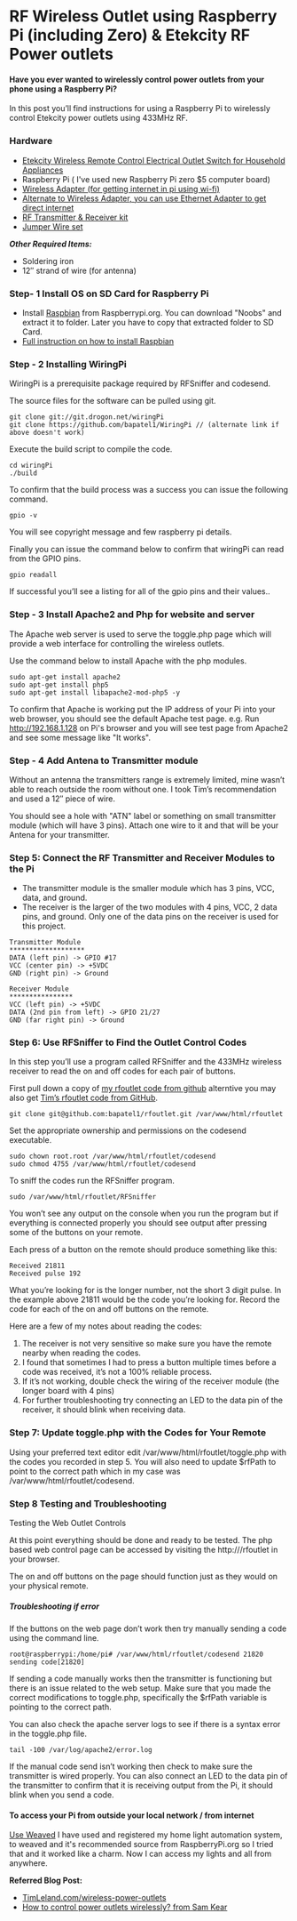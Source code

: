 # RF Wireless Outlet using Raspberry Pi (including Zero) & Etekcity RF Power outlets
#### Have you ever wanted to wirelessly control power outlets from your phone using a Raspberry Pi?
In this post you’ll find instructions for using a Raspberry Pi to wirelessly control Etekcity power outlets using 433MHz RF.

### Hardware
- [Etekcity Wireless Remote Control Electrical Outlet Switch for Household Appliances](http://www.amazon.com/Etekcity-Wireless-Electrical-Household-Appliances/dp/B00DQELHBS/ref=pd_sim_60_2?ie=UTF8&dpID=410-DyROwEL&dpSrc=sims&preST=_AC_UL160_SR160%2C160_&refRID=126QG4QF1ZY68K2YP2YB)
- Raspberry Pi ( I've used new Raspberry Pi zero $5 computer board)
- [Wireless Adapter (for getting internet in pi using wi-fi)](http://www.amazon.com/Edimax-EW-7811Un-150Mbps-Raspberry-Supports/dp/B003MTTJOY/ref=sr_1_4?s=electronics&ie=UTF8&qid=1452993716&sr=1-4&keywords=wireless+adapter)
- [Alternate to Wireless Adapter, you can use Ethernet Adapter to get direct internet](http://www.amazon.com/Plugable-Gigabit-Ethernet-Network-Adapter/dp/B00AQM8586/ref=sr_1_19?s=electronics&ie=UTF8&qid=1452993797&sr=1-19&keywords=USB+3.0+ethernet+adapter)
- [RF Transmitter & Receiver kit](http://www.amazon.com/SMAKN%C2%AE-433Mhz-Transmitter-Receiver-Arduino/dp/B00M2CUALS)
- [Jumper Wire set](http://www.amazon.com/Breadboard-Jumper-Wire-75pcs-pack/dp/B0040DEI9M)

***Other Required Items:***
- Soldering iron
- 12″ strand of wire (for antenna)

### Step- 1 Install OS on SD Card for Raspberry Pi
- Install [Raspbian](https://www.raspberrypi.org/downloads/) from Raspberrypi.org. You can download "Noobs" and extract it to folder. Later you have to copy that extracted folder to SD Card.
- [Full instruction on how to install Raspbian](https://www.raspberrypi.org/help/noobs-setup/)

### Step - 2 Installing WiringPi
WiringPi is a prerequisite package required by RFSniffer and codesend.

The source files for the software can be pulled using git.
```
git clone git://git.drogon.net/wiringPi
git clone https://github.com/bapatel1/WiringPi // (alternate link if above doesn't work)
```
Execute the build script to compile the code.
```
cd wiringPi
./build
```
To confirm that the build process was a success you can issue the following command.
```
gpio -v
```
You will see copyright message and few raspberry pi details.

Finally you can issue the command below to confirm that wiringPi can read from the GPIO pins.
```
gpio readall
```
If successful you’ll see a listing for all of the gpio pins and their values..

### Step - 3 Install Apache2 and Php for website and server
The Apache web server is used to serve the toggle.php page which will provide a web interface for controlling the wireless outlets.

Use the command below to install Apache with the php modules.
```
sudo apt-get install apache2
sudo apt-get install php5
sudo apt-get install libapache2-mod-php5 -y
```
To confirm that Apache is working put the IP address of your Pi into your web browser, you should see the default Apache test page.
e.g. Run  http://192.168.1.128 on Pi's browser and you will see test page from Apache2 and see some message like "It works".

### Step - 4 Add Antena to Transmitter module
Without an antenna the transmitters range is extremely limited, mine wasn’t able to reach outside the room without one.  I took Tim’s recommendation and used a 12″ piece of wire.

You should see a hole with "ATN" label or something on small transmitter module (which will have 3 pins). Attach one wire to it and that will be your Antena for your transmitter.

### Step 5:  Connect the RF Transmitter and Receiver Modules to the Pi
- The transmitter module is the smaller module which has 3 pins, VCC, data, and ground.
- The receiver is the larger of the two modules with 4 pins, VCC, 2 data pins, and ground.  Only one of the data pins on the receiver is used for this project.

```
Transmitter Module
*******************
DATA (left pin) -> GPIO #17
VCC (center pin) -> +5VDC
GND (right pin) -> Ground

Receiver Module
****************
VCC (left pin) -> +5VDC
DATA (2nd pin from left) -> GPIO 21/27
GND (far right pin) -> Ground
```

### Step 6:  Use RFSniffer to Find the Outlet Control Codes
In this step you’ll use a program called RFSniffer and the 433MHz wireless receiver to read the on and off codes for each pair of buttons.

First pull down a copy of [my rfoutlet code from github](https://github.com/bapatel1/rfoutlet) alterntive you may also get [Tim’s rfoutlet code from GitHub](https://github.com/timleland/rfoutlet).  
```
git clone git@github.com:bapatel1/rfoutlet.git /var/www/html/rfoutlet
```
Set the appropriate ownership and permissions on the codesend executable.
```
sudo chown root.root /var/www/html/rfoutlet/codesend
sudo chmod 4755 /var/www/html/rfoutlet/codesend
```
To sniff the codes run the RFSniffer program.
```
sudo /var/www/html/rfoutlet/RFSniffer
```
You won’t see any output on the console when you run the program but if everything is connected properly you should see output after pressing some of the buttons on your remote.

Each press of a button on the remote should produce something like this:
```
Received 21811
Received pulse 192
```
What you’re looking for is the longer number, not the short 3 digit pulse.  In the example above 21811 would be the code you’re looking for.  Record the code for each of the on and off buttons on the remote.

Here are a few of my notes about reading the codes:

1. The receiver is not very sensitive so make sure you have the remote nearby when reading the codes.
2. I found that sometimes I had to press a button multiple times before a code was received, it’s not a 100% reliable process.
3. If it’s not working, double check the wiring of the receiver module (the longer board with 4 pins)
4. For further troubleshooting try connecting an LED to the data pin of the receiver, it should blink when receiving data.

### Step 7:  Update toggle.php with the Codes for Your Remote
Using your preferred text editor edit /var/www/html/rfoutlet/toggle.php with the codes you recorded in step 5.  You will also need to update $rfPath to point to the correct path which in my case was /var/www/html/rfoutlet/codesend.

### Step 8 Testing and Troubleshooting
Testing the Web Outlet Controls

At this point everything should be done and ready to be tested.  The php based web control page can be accessed by visiting the http://<your-pi-ip>/rfoutlet in your browser.

The on and off buttons on the page should function just as they would on your physical remote.

##### Troubleshooting if error
If the buttons on the web page don’t work then try manually sending a code using the command line.
```
root@raspberrypi:/home/pi# /var/www/html/rfoutlet/codesend 21820
sending code[21820]
```

If sending a code manually works then the transmitter is functioning but there is an issue related to the web setup.  Make sure that you made the correct modifications to toggle.php, specifically the $rfPath variable is pointing to the correct path.

You can also check the apache server logs to see if there is a syntax error in the toggle.php file.
```
tail -100 /var/log/apache2/error.log
```
If the manual code send isn’t working then check to make sure the transmitter is wired properly.  You can also connect an LED to the data pin of the transmitter to confirm that it is receiving output from the Pi, it should blink when you send a code.

#### To access your Pi from outside your local network / from internet
[Use Weaved](https://www.weaved.com/installing-weaved-raspberry-pi-raspbian-os/)
I have used and registered my home light automation system, to weaved and it's recommended source from RaspberryPi.org so I tried that and it worked like a charm. Now I can access my lights and all from anywhere. 


**Referred Blog Post:**
- [TimLeland.com/wireless-power-outlets](http://timleland.com/wireless-power-outlets/)
- [How to control power outlets wirelessly? from Sam Kear](https://www.samkear.com/hardware/control-power-outlets-wirelessly-raspberry-pi)
